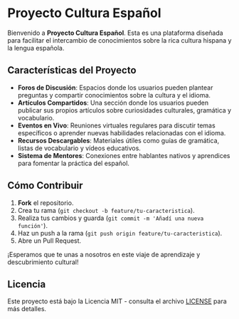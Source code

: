 # Proyecto Cultura Español

Bienvenido a **Proyecto Cultura Español**. Esta es una plataforma diseñada para facilitar el intercambio de conocimientos sobre la rica cultura hispana y la lengua española.

## Características del Proyecto
- **Foros de Discusión**: Espacios donde los usuarios pueden plantear preguntas y compartir conocimientos sobre la cultura y el idioma.
- **Artículos Compartidos**: Una sección donde los usuarios pueden publicar sus propios artículos sobre curiosidades culturales, gramática y vocabulario.
- **Eventos en Vivo**: Reuniones virtuales regulares para discutir temas específicos o aprender nuevas habilidades relacionadas con el idioma.
- **Recursos Descargables**: Materiales útiles como guías de gramática, listas de vocabulario y vídeos educativos.
- **Sistema de Mentores**: Conexiones entre hablantes nativos y aprendices para fomentar la práctica del español.

## Cómo Contribuir
1. **Fork** el repositorio.
2. Crea tu rama (`git checkout -b feature/tu-caracteristica`).
3. Realiza tus cambios y guarda (`git commit -m 'Añadí una nueva función'`).
4. Haz un push a la rama (`git push origin feature/tu-caracteristica`).
5. Abre un Pull Request.

¡Esperamos que te unas a nosotros en este viaje de aprendizaje y descubrimiento cultural!

## Licencia
Este proyecto está bajo la Licencia MIT - consulta el archivo [LICENSE](LICENSE) para más detalles.